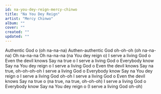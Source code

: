 ```yaml
---
id: na-you-dey-reign-mercy-chinwo
title: "Na You Dey Reign"
artist: "Mercy Chinwo"
album: ""
cover: ""
created: ""
updated: ""
---
```


Authentic God o (oh na-na-na)
Authen-authentic God oh-oh-oh (oh na-na-na)
Oh na-na-na
Oh na-na-na (na You dey reign o)
I serve a living God o
Even the devil knows
Say na true o
I serve a living God o
Everybody know
Say na You dey reign o
I serve a living God o
Even the devil knows
Say na true, oh-oh-oh-oh
I serve a living God o
Everybody know
Say na You dey reign o
I serve a living God oh-oh
I serve a living God o
Even the devil knows
Say na true o (na true, na true, oh-oh-oh)
I serve a living God o
Everybody know
Say na You dey reign o (I sеrve a living God oh-oh)